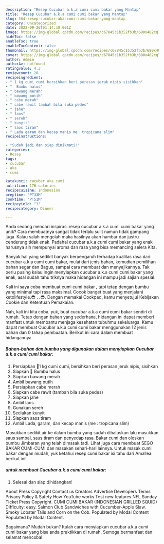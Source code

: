 ```yaml
---
description: "Resep Cucubar a.k.a cumi cumi bakar yang Mantap"
title: "Resep Cucubar a.k.a cumi cumi bakar yang Mantap"
slug: 564-resep-cucubar-aka-cumi-cumi-bakar-yang-mantap
category: Uncategorized
date: 2022-09-26T01:14:30.001Z
image: https://img-global.cpcdn.com/recipes/c67845c1b352fb3b/680x482cq70/cucubar-aka-cumi-cumi-bakar-foto-resep-utama.jpg
hideToc: false
enableToc: true
enableTocContent: false
thumbnail: https://img-global.cpcdn.com/recipes/c67845c1b352fb3b/680x482cq70/cucubar-aka-cumi-cumi-bakar-foto-resep-utama.jpg
cover: https://img-global.cpcdn.com/recipes/c67845c1b352fb3b/680x482cq70/cucubar-aka-cumi-cumi-bakar-foto-resep-utama.jpg
author: Admin
authorAv: notfound
ratingvalue: 4.3
reviewcount: 20
recipeingredient:
- " 1 kg cumi cumi bersihkan beri perasan jeruk nipis sisihkan"
- "  Bumbu halus"
- " bawang merah"
- " bawang putih"
- " cabe merah"
- " cabe rawit tambah bila suka pedes"
- " jahe"
- " laos"
- " sereh"
- " kunyit"
- " saos tiram"
- " Lada garam dan kecap manis me  tropicana slim"
recipeinstructions:

- "Sudah jadi dan siap dinikmati!"
categories:
- Resep
tags:
- cucubar
- aka
- cumi

katakunci: cucubar aka cumi 
nutrition: 176 calories
recipecuisine: Indonesian
preptime: "PT33M"
cooktime: "PT51M"
recipeyield: "1"
recipecategory: Dinner

---
```





Anda sedang mencari inspirasi resep cucubar a.k.a cumi cumi bakar yang unik? Cara membuatnya sangat tidak terlalu sulit namun tidak gampang juga. Kalau salah mengolah maka hasilnya akan hambar dan justru cenderung tidak enak. Padahal cucubar a.k.a cumi cumi bakar yang enak harusnya sih mempunyai aroma dan rasa yang bisa memancing selera Kita.





Banyak hal yang sedikit banyak berpengaruh terhadap kualitas rasa dari cucubar a.k.a cumi cumi bakar, mulai dari jenis bahan, kemudian pemilihan bahan segar dan Bagus, sampai cara membuat dan menyajikannya. Tak perlu pusing kalau ingin menyiapkan cucubar a.k.a cumi cumi bakar yang enak,      asal sudah tahu triknya maka hidangan ini mampu jadi sajian spesial.














Kali ini saya coba membuat cumi cumi bakar , tapi tetap dengan bumbu yang minimal tapi rasa maksimal. Cocok banget buat yang menjalani ketolifestyle.😎 . .😎. Dengan memakai Cookpad, kamu menyetujui Kebijakan Cookie dan Ketentuan Pemakaian.






Nah, kali ini kita coba, yuk, buat cucubar a.k.a cumi cumi bakar sendiri di rumah. Tetap dengan bahan yang sederhana, hidangan ini dapat memberi manfaat untuk membantu menjaga kesehatan tubuhmu sekeluarga. Kamu dapat membuat Cucubar a.k.a cumi cumi bakar menggunakan 12 jenis bahan dan 0 tahap pembuatan. Berikut ini cara dalam membuat hidangannya.

<!--inarticleads1-->

##### Bahan-bahan dan bumbu yang digunakan dalam menyiapkan Cucubar a.k.a cumi cumi bakar:

1. Persiapkan  🦑1 kg cumi cumi, bersihkan beri perasan jeruk nipis, sisihkan
1. Siapkan  🦑 Bumbu halus
1. Siapkan  bawang merah
1. Ambil  bawang putih
1. Persiapkan  cabe merah
1. Siapkan  cabe rawit (tambah bila suka pedes)
1. Siapkan  jahe
1. Ambil  laos
1. Gunakan  sereh
1. Sediakan  kunyit
1. Siapkan  saos tiram
1. Ambil  Lada, garam, dan kecap manis (me : tropicana slim)


Masukkan sedikit air ke dalam bumbu yang sudah dihaluskan lalu masukkan saus sambal, saus tiram dan penyedap rasa. Bakar cumi dan oleskan bumbu Jimbaran yang telah dimasak tadi. Lihat juga cara membuat SEGO BAKAR CUMI-CUMI dan masakan sehari-hari lainnya. Untuk masak cumi bakar dengan mudah, yuk ketahui resep cumi bakar isi tahu dari Amallea berikut ini! 

<!--inarticleads2-->

#####  untuk membuat Cucubar a.k.a cumi cumi bakar:


1. Selesai dan siap dihidangkan!

About Press Copyright Contact us Creators Advertise Developers Terms Privacy Policy &amp; Safety How YouTube works Test new features NFL Sunday Ticket Press Copyright. CUMI CUMI BAKAR (INDONESIAN GRILLED SQUID) Difficulty: easy. Salmon Club Sandwiches with Cucumber-Apple Slaw. Smoky Lobster Tails and Corn on the Cob. Populated by Modal Content Populated by Modal Content. 

Bagaimana? Mudah bukan? Itulah cara menyiapkan cucubar a.k.a cumi cumi bakar yang bisa anda praktikkan di rumah. Semoga bermanfaat dan selamat mencoba!
